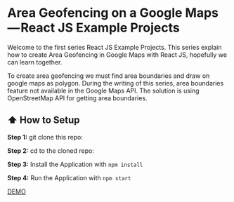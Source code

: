 # Area Geofencing on a Google Maps — React JS Example Projects

Welcome to the first series React JS Example Projects. This series explain how to create Area Geofencing in Google Maps with React JS, hopefully we can learn together.

To create area geofencing we must find area boundaries and draw on google maps as polygon. During the writing of this series, area boundaries feature not available in the Google Maps API. The solution is using OpenStreetMap API for getting area boundaries.

## :arrow_up: How to Setup

**Step 1:** git clone this repo:

**Step 2:** cd to the cloned repo:

**Step 3:** Install the Application with `npm install`

**Step 4:** Run the Application with `npm start`

[DEMO](https://safeimuslim.github.io/gmaps-geofence/)
